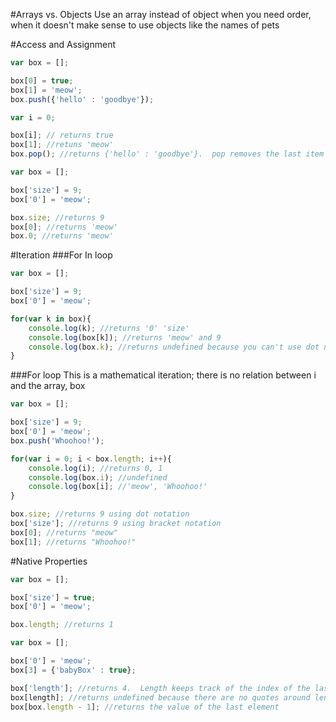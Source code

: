 #Arrays vs. Objects
Use an array instead of object when you need order, when it doesn't make sense to use objects like the names of pets

#Access and Assignment
```javascript
var box = [];

box[0] = true;
box[1] = 'meow';
box.push({'hello' : 'goodbye'});

var i = 0;

box[i]; // returns true
box[1]; //retuns 'meow'
box.pop(); //returns {'hello' : 'goodbye'}.  pop removes the last item and returns it
```

```javascript
var box = [];

box['size'] = 9;
box['0'] = 'meow';

box.size; //returns 9
box[0]; //returns 'meow'
box.0; //returns 'meow'
```
#Iteration
###For In loop
```javascript
var box = [];

box['size'] = 9;
box['0'] = 'meow';

for(var k in box){
	console.log(k); //returns '0' 'size'
	console.log(box[k]); //returns 'meow' and 9
	console.log(box.k); //returns undefined because you can't use dot notation with variables
}
```
###For loop
This is a mathematical iteration; there is no relation between i and the array, box
```javascript
var box = [];

box['size'] = 9;
box['0'] = 'meow';
box.push('Whoohoo!');

for(var i = 0; i < box.length; i++){
	console.log(i); //returns 0, 1
	console.log(box.i); //undefined
	console.log(box[i]; //'meow', 'Whoohoo!'
}

box.size; //returns 9 using dot notation
box['size']; //returns 9 using bracket notation
box[0]; //returns "meow"
box[1]; //returns "Whoohoo!"
```

#Native Properties

```javascript
var box = [];

box['size'] = true;
box['0'] = 'meow';

box.length; //returns 1
```

```javascript
var box = [];

box['0'] = 'meow';
box[3] = {'babyBox' : true};

box['length']; //returns 4.  Length keeps track of the index of the last value NOT the actual number of values in the array and adds one since it is zero based
box[length]; //returns undefined because there are no quotes around length in bracket notation
box[box.length - 1]; //returns the value of the last element
```
